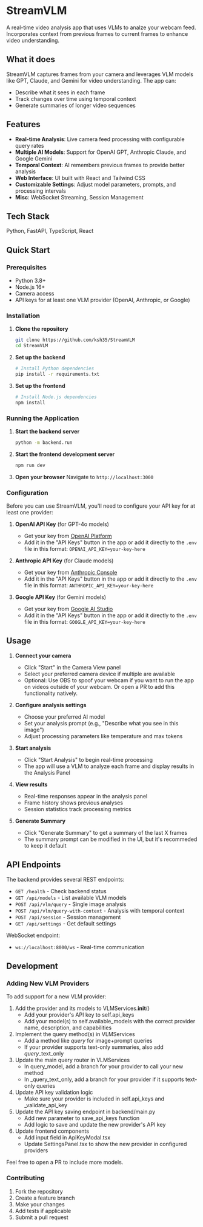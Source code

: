 # StreamVLM

A real-time video analysis app that uses VLMs to analze your webcam feed. Incorporates context from previous frames to current frames to enhance video understanding.

## What it does

StreamVLM captures frames from your camera and leverages VLM models like GPT, Claude, and Gemini for video understanding. The app can:

- Describe what it sees in each frame
- Track changes over time using temporal context
- Generate summaries of longer video sequences


## Features

- **Real-time Analysis**: Live camera feed processing with configurable query rates
- **Multiple AI Models**: Support for OpenAI GPT, Anthropic Claude, and Google Gemini
- **Temporal Context**: AI remembers previous frames to provide better analysis
- **Web Interface**: UI built with React and Tailwind CSS
- **Customizable Settings**: Adjust model parameters, prompts, and processing intervals
- **Misc**: WebSocket Streaming, Session Management

## Tech Stack

Python, FastAPI, TypeScript, React

## Quick Start

### Prerequisites

- Python 3.8+
- Node.js 16+
- Camera access
- API keys for at least one VLM provider (OpenAI, Anthropic, or Google)

### Installation

1. **Clone the repository**
   ```bash
   git clone https://github.com/ksh35/StreamVLM
   cd StreamVLM
   ```

2. **Set up the backend**
   ```bash
   # Install Python dependencies
   pip install -r requirements.txt
   ```

3. **Set up the frontend**
   ```bash
   # Install Node.js dependencies
   npm install
   ```

### Running the Application

1. **Start the backend server**
   ```bash
   python -m backend.run
   ```

2. **Start the frontend development server**
   ```bash
   npm run dev
   ```

3. **Open your browser**
   Navigate to `http://localhost:3000`

### Configuration

Before you can use StreamVLM, you'll need to configure your API key for at least one provider:

1. **OpenAI API Key** (for GPT-4o models)
   - Get your key from [OpenAI Platform](https://platform.openai.com/api-keys)
   - Add it in the "API Keys" button in the app or add it directly to the `.env` file in this format: `OPENAI_API_KEY=your-key-here`

2. **Anthropic API Key** (for Claude models)
   - Get your key from [Anthropic Console](https://console.anthropic.com/)
   - Add it in the "API Keys" button in the app or add it directly to the `.env` file in this format: `ANTHROPIC_API_KEY=your-key-here`

3. **Google API Key** (for Gemini models)
   - Get your key from [Google AI Studio](https://aistudio.google.com/)
   - Add it in the "API Keys" button in the app or add it directly to the `.env` file in this format: `GOOGLE_API_KEY=your-key-here`

## Usage

1. **Connect your camera**
   - Click "Start" in the Camera View panel
   - Select your preferred camera device if multiple are available
   - Optional: Use OBS to spoof your webcam if you want to run the app on videos outside of your webcam. Or open a PR to add this functionality natively.

2. **Configure analysis settings**
   - Choose your preferred AI model
   - Set your analysis prompt (e.g., "Describe what you see in this image")
   - Adjust processing parameters like temperature and max tokens

3. **Start analysis**
   - Click "Start Analysis" to begin real-time processing
   - The app will use a VLM to analyze each frame and display results in the Analysis Panel

4. **View results**
   - Real-time responses appear in the analysis panel
   - Frame history shows previous analyses
   - Session statistics track processing metrics

5. **Generate Summary**
    - Click "Generate Summary" to get a summary of the last X frames
    - The summary prompt can be modified in the UI, but it's recommeded to keep it default


## API Endpoints

The backend provides several REST endpoints:

- `GET /health` - Check backend status
- `GET /api/models` - List available VLM models
- `POST /api/vlm/query` - Single image analysis
- `POST /api/vlm/query-with-context` - Analysis with temporal context
- `POST /api/session` - Session management
- `GET /api/settings` - Get default settings

WebSocket endpoint:
- `ws://localhost:8000/ws` - Real-time communication

## Development

### Adding New VLM Providers

To add support for a new VLM provider:
1. Add the provider and its models to VLMServices.__init__()
   - Add your provider's API key to self.api_keys
   - Add your model(s) to self.available_models with the correct provider name, description, and capabilities
2. Implement the query method(s) in VLMServices
   - Add a method like _query_<provider> for image+prompt queries
   - If your provider supports text-only summaries, also add _query_<provider>_text_only
3. Update the main query router in VLMServices
   - In query_model, add a branch for your provider to call your new method
   - In _query_text_only, add a branch for your provider if it supports text-only queries
4. Update API key validation logic
   - Make sure your provider is included in self.api_keys and _validate_api_key
5. Update the API key saving endpoint in backend/main.py
   - Add new parameter to save_api_keys function
   - Add logic to save and update the new provider's API key
6. Update frontend components
   - Add input field in ApiKeyModal.tsx
   - Update SettingsPanel.tsx to show the new provider in configured providers

Feel free to open a PR to include more models.

### Contributing

1. Fork the repository
2. Create a feature branch
3. Make your changes
4. Add tests if applicable
5. Submit a pull request